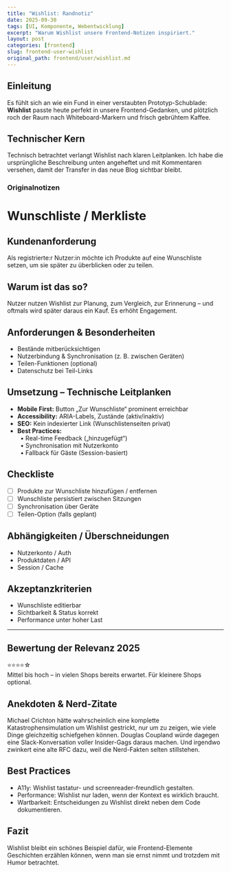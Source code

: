 ```yaml
---
title: "Wishlist: Randnotiz"
date: 2025-09-30
tags: [UI, Komponente, Webentwicklung]
excerpt: "Warum Wishlist unsere Frontend-Notizen inspiriert."
layout: post
categories: [frontend]
slug: frontend-user-wishlist
original_path: frontend/user/wishlist.md
---
```


## Einleitung
Es fühlt sich an wie ein Fund in einer verstaubten Prototyp-Schublade: **Wishlist** passte heute perfekt in unsere Frontend-Gedanken, und plötzlich roch der Raum nach Whiteboard-Markern und frisch gebrühtem Kaffee.

## Technischer Kern
Technisch betrachtet verlangt Wishlist nach klaren Leitplanken. Ich habe die ursprüngliche Beschreibung unten angeheftet und mit Kommentaren versehen, damit der Transfer in das neue Blog sichtbar bleibt.

### Originalnotizen
# Wunschliste / Merkliste

## Kundenanforderung  
Als registrierte:r Nutzer:in möchte ich Produkte auf eine Wunschliste setzen, um sie später zu überblicken oder zu teilen.

## Warum ist das so?  
Nutzer nutzen Wishlist zur Planung, zum Vergleich, zur Erinnerung – und oftmals wird später daraus ein Kauf. Es erhöht Engagement.

## Anforderungen & Besonderheiten  
- Bestände mitberücksichtigen  
- Nutzerbindung & Synchronisation (z. B. zwischen Geräten)  
- Teilen-Funktionen (optional)  
- Datenschutz bei Teil-Links  

## Umsetzung – Technische Leitplanken  
- **Mobile First:** Button „Zur Wunschliste“ prominent erreichbar  
- **Accessibility:** ARIA-Labels, Zustände (aktiv/inaktiv)  
- **SEO:** Kein indexierter Link (Wunschlistenseiten privat)  
- **Best Practices:**  
 • Real-time Feedback („hinzugefügt“)  
 • Synchronisation mit Nutzerkonto  
 • Fallback für Gäste (Session-basiert)  

## Checkliste  
- [ ] Produkte zur Wunschliste hinzufügen / entfernen  
- [ ] Wunschliste persistiert zwischen Sitzungen  
- [ ] Synchronisation über Geräte  
- [ ] Teilen-Option (falls geplant)  

## Abhängigkeiten / Überschneidungen  
- Nutzerkonto / Auth  
- Produktdaten / API  
- Session / Cache  

## Akzeptanzkriterien  
- Wunschliste editierbar  
- Sichtbarkeit & Status korrekt  
- Performance unter hoher Last  

---

## Bewertung der Relevanz 2025  
⭐⭐⭐⭐☆  
Mittel bis hoch – in vielen Shops bereits erwartet. Für kleinere Shops optional.

## Anekdoten & Nerd-Zitate
Michael Crichton hätte wahrscheinlich eine komplette Katastrophensimulation um Wishlist gestrickt, nur um zu zeigen, wie viele Dinge gleichzeitig schiefgehen können. Douglas Coupland würde dagegen eine Slack-Konversation voller Insider-Gags daraus machen. Und irgendwo zwinkert eine alte RFC dazu, weil die Nerd-Fakten selten stillstehen.

## Best Practices
- A11y: Wishlist tastatur- und screenreader-freundlich gestalten.
- Performance: Wishlist nur laden, wenn der Kontext es wirklich braucht.
- Wartbarkeit: Entscheidungen zu Wishlist direkt neben dem Code dokumentieren.

## Fazit
Wishlist bleibt ein schönes Beispiel dafür, wie Frontend-Elemente Geschichten erzählen können, wenn man sie ernst nimmt und trotzdem mit Humor betrachtet.
